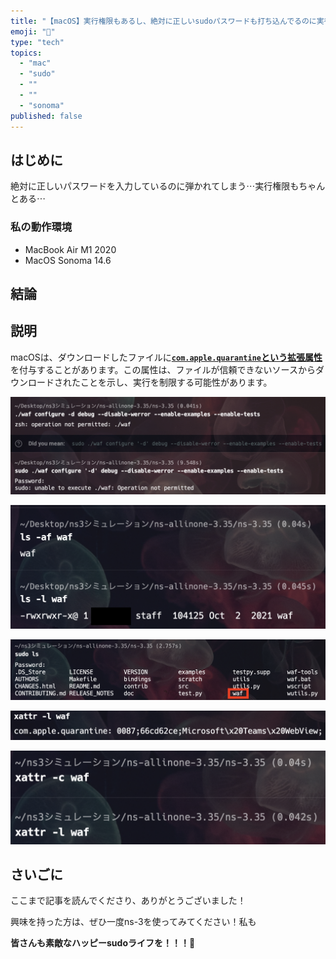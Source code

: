 ```yaml
---
title: "【macOS】実行権限もあるし、絶対に正しいsudoパスワードも打ち込んでるのに実行できない時はこうするんや！"
emoji: "👊"
type: "tech"
topics:
  - "mac"
  - "sudo"
  - ""
  - ""
  - "sonoma"
published: false
---
```


## はじめに

絶対に正しいパスワードを入力しているのに弾かれてしまう⋯実行権限もちゃんとある⋯


### 私の動作環境
- MacBook Air M1 2020
- MacOS Sonoma 14.6

## 結論

## 説明

macOSは、ダウンロードしたファイルに[**`com.apple.quarantine`という拡張属性**](https://iboysoft.com/jp/news/com-apple-quarantine.html)を付与することがあります。この属性は、ファイルが信頼できないソースからダウンロードされたことを示し、実行を制限する可能性があります。

![](/images/sankaku29/1.png)

![](/images/sankaku29/2.png)

![](/images/sankaku29/3.png)

![](/images/sankaku29/4.png)

![](/images/sankaku29/5.png)


## さいごに

ここまで記事を読んでくださり、ありがとうございました！



興味を持った方は、ぜひ一度ns-3を使ってみてください！私も

**皆さんも素敵なハッピーsudoライフを！！！🌸**
